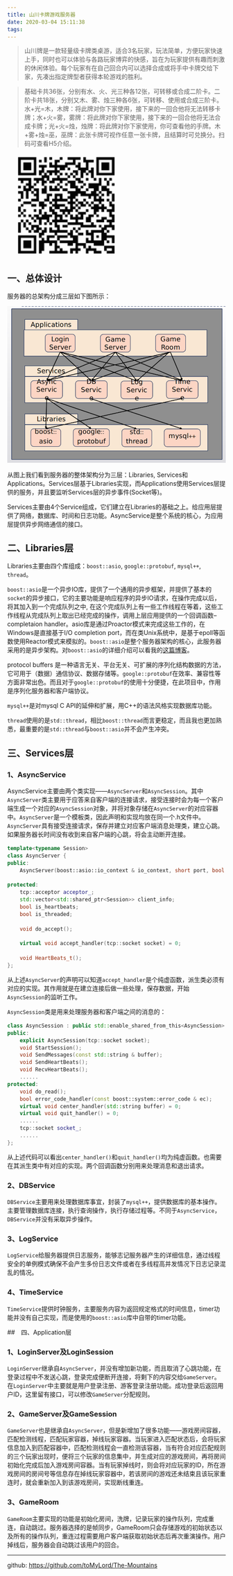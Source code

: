 ```yaml
---
title: 山川卡牌游戏服务器
date: 2020-03-04 15:11:38
tags:
---
```


> 山川牌是一款轻量级卡牌类桌游，适合3名玩家，玩法简单，方便玩家快速上手，同时也可以体验与各路玩家博弈的快感，旨在为玩家提供有趣而刺激的休闲体验。每个玩家有在自己回合内可以选择合成或将手中卡牌交给下家，先凑出指定牌型者获得本轮游戏的胜利。

> 基础卡共36张，分别有水、火、光三种各12张，可转移或合成二阶卡。二阶卡共18张，分别又木、雾、烛三种各6张，可转移、使用或合成三阶卡。水+光=木，木牌：将此牌对你下家使用，接下来的一回合他将无法转移卡牌；水+火=雾，雾牌：将此牌对你下家使用，接下来的一回合他将无法合成卡牌；光+火=烛，烛牌：将此牌对你下家使用，你可查看他的手牌。木+雾+烛=巫，巫牌：此张卡牌可视作任意一张卡牌，且结算时可兑换分。扫码可查看H5介绍。

<!--more-->

![H5介绍](./pictures/H5介绍.png)

## 一、总体设计

服务器的总架构分成三层如下图所示：

![服务器架构](./pictures/服务器架构.png)

从图上我们看到服务器的整体架构分为三层：Libraries, Services和Applications。Services层基于Libraries实现，而Applications使用Services层提供的服务，并且要监听Services层的异步事件(Socket等)。

Services主要由4个Service组成，它们建立在Libraries的基础之上。给应用层提供了网络，数据库、时间和日志功能。AsyncService是整个系统的核心，为应用层提供异步网络通信的接口。

## 二、Libraries层

Libraries主要由四个库组成：`boost::asio`, `google::protobuf`, `mysql++`, `thread`。

`boost::asio`是一个异步IO库，提供了一个通用的异步框架，并提供了基本的`socket`的异步接口，它的主要功能是响应程序的异步IO请求，在操作完成以后，将其加入到一个完成队列之中, 在这个完成队列上有一些工作线程在等着，这些工作线程从完成队列上取出已经完成的操作，调用上层应用提供的一个回调函数–completaion handler。asio库是通过Proactor模式来完成这些工作的，在Windows是直接基于I/O completion port，而在类Unix系统中，是基于epoll等函数使用Reactor模式来模拟的。`boost::asio`是整个服务器架构的核心，此服务器采用的是异步架构。对`boost::asio`的详细介绍可以看我的[这篇博客](https://www.jianshu.com/p/6a4bf9fbfdaa)。

protocol buffers 是一种语言无关、平台无关、可扩展的序列化结构数据的方法，它可用于（数据）通信协议、数据存储等。`google::protobuf`在效率、兼容性等方面非常出色。而且对于`google::protobuf`的使用十分便捷，在此项目中，作用是序列化服务器和客户端协议。

`mysql++`是对mysql C API的延伸和扩展，用C++的语法风格实现数据库功能。

`thread`使用的是`std::thread`，相比`boost::thread`而言更稳定，而且我也更加熟悉，最重要的是`std::thread`与`boost::asio`并不会产生冲突。

## 三、Services层

### 1、AsyncService

AsyncService主要由两个类实现——`AsyncServer`和`AsyncSession`。其中`AsyncServer`类主要用于应答来自客户端的连接请求，接受连接时会为每一个客户端生成一个对应的`AsyncSession`对象，并将对象存储在`AsyncServer`的对应容器中。`AsyncServer`是一个模板类，因此声明和实现均放在同一个.h文件中。`AsyncServer`具有接受连接请求，保存并建立对应客户端消息处理类，建立心跳。如果服务器长时间没有收到来自客户端的心跳，将会主动断开连接。

```C++
template<typename Session>
class AsyncServer {
public:
    AsyncServer(boost::asio::io_context & io_context, short port, bool isbeats);

protected:
    tcp::acceptor acceptor_;
    std::vector<std::shared_ptr<Session>> client_info;
    bool is_heartbeats;
    bool is_threaded;

    void do_accept();

    virtual void accept_handler(tcp::socket socket) = 0;

    void HeartBeats_t();
};
```

从上述`AsyncServer`的声明可以知道`accept_handler`是个纯虚函数，派生类必须有对应的实现。其作用就是在建立连接后做一些处理，保存数据，开始`AsyncSession`的监听工作。

`AsyncSession`类是用来处理服务器和客户端之间的消息的：

```C++
class AsyncSession : public std::enable_shared_from_this<AsyncSession> {
public:
    explicit AsyncSession(tcp::socket socket);
    void StartSession();
    void SendMessages(const std::string & buffer);
    void SendHeartBeats();
    void RecvHeartBeats();
    ......
protected:
    void do_read();
    bool error_code_handler(const boost::system::error_code & ec);
    virtual void center_handler(std::string buffer) = 0;
    virtual void quit_handler() = 0;
    ......
    tcp::socket socket_;
    ......
};
```

从上述代码可以看出`center_handler()`和`quit_handler()`均为纯虚函数。也需要在其派生类中有对应的实现。两个回调函数分别用来处理消息和退出请求。

### 2、DBService

`DBService`主要用来处理数据库事宜，封装了`mysql++`，提供数据库的基本操作。主要管理数据库连接，执行查询操作，执行存储过程等。不同于`AsyncService`，`DBService`并没有采取异步操作。

### 3、LogService

`LogService`给服务器提供日志服务，能够志记服务器产生的详细信息，通过线程安全的单例模式确保不会产生多份日志文件或者在多线程高并发情况下日志记录混乱的情况。

### 4、TimeService

`TimeService`提供时钟服务，主要服务内容为返回规定格式的时间信息，timer功能并没有自己实现，而是使用的`boost::asio`库中自带的timer功能。

##　四、Application层

### 1、LoginServer及LoginSession

`LoginServer`继承自`AsyncServer`，并没有增加新功能，而且取消了心跳功能，在登录过程中不发送心跳，登录完成便断开连接，将剩下的内容交给`GameServer`。在`LoginServer`中主要就是用户登录注册、游客登录注册功能。成功登录后返回用户ID，这里留有接口，可以修改`GameServer`分配规则。

### 2、GameServer及GameSession

`GameServer`也是继承自`AsyncServer`，但是新增加了很多功能——游戏房间容器，匹配检测线程，匹配玩家容器，掉线玩家容器。当玩家进入匹配状态后，会将玩家信息加入到匹配容器中，匹配检测线程会一直检测该容器，当有符合对应匹配规则的三个玩家出现时，便将三个玩家的信息集中，并生成对应的游戏房间，再将房间初始化完成后加入游戏房间容器。当有玩家掉线时，则会将对应玩家的ID，所在游戏房间的房间号等信息存在掉线玩家容器中，若该房间的游戏还未结束且该玩家重连时，就会重新加入到该游戏房间，实现断线重连。

### 3、GameRoom

`GameRoom`主要实现的功能是初始化房间，洗牌，记录玩家的操作队列，完成重连，自动跳过。服务器选择的是帧同步，GameRoom只会存储游戏的初始状态以及所有的操作队列，重连过程需要用户客户端获取初始状态后再次重演操作。用户掉线后，服务器会自动跳过该用户的回合。

*********************************************

github: <https://github.com/toMyLord/The-Mountains>
